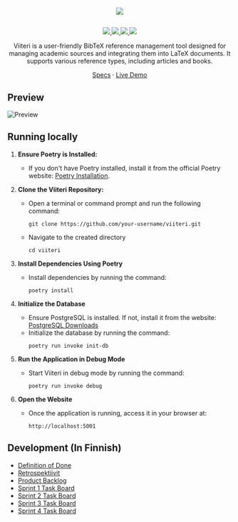 # <p align="center"><img src="./docs/assets/logo.png"></p>

<p align="center">
    <a href="https://github.com/3nd3r1/ohtu-miniprojekti/actions/workflows/main.yml" alt="Continuous Integration">
        <img src="https://github.com/3nd3r1/ohtu-miniprojekti/actions/workflows/main.yml/badge.svg"/>
    </a>
    <a href="https://codecov.io/gh/3nd3r1/ohtu-miniprojekti" alt="Codecov">
        <img src="https://codecov.io/gh/3nd3r1/ohtu-miniprojekti/graph/badge.svg?token=LB9DOS5ALB"/>
    </a>
    <a href="https://github.com/3nd3r1/ohtu-miniprojekti/blob/main/LICENSE" alt="License">
        <img src="https://img.shields.io/github/license/3nd3r1/ohtu-miniprojekti"/>
    </a>
    <a href="https://github.com/3nd3r1/ohtu-miniprojekti/releases/latest" alt="Release">
        <img src="https://img.shields.io/github/v/release/3nd3r1/ohtu-miniprojekti"/>
    </a>
    
</p>

<p align="center">
Viiteri is a user-friendly BibTeX reference management tool designed for managing academic sources and integrating them into LaTeX documents. It supports various reference types, including articles and books.
</p>
<p align="center">
    <a href="https://ohjelmistotuotanto-hy.github.io/speksi/">Specs</a>
    ·
    <a href="https://viiteri-page.host.ender.fi/">Live Demo</a>
</p>

## Preview

![Preview](./docs/assets/preview.png)

## Running locally

1. **Ensure Poetry is Installed:**
    - If you don't have Poetry installed, install it from the official Poetry website: [Poetry Installation](https://python-poetry.org/docs/).

2. **Clone the Viiteri Repository:**
    - Open a terminal or command prompt and run the following command:
        ```
        git clone https://github.com/your-username/viiteri.git
        ```
    - Navigate to the created directory
        ```
        cd viiteri
        ```

3. **Install Dependencies Using Poetry**
    - Install dependencies by running the command:
         ```
         poetry install
         ```

4. **Initialize the Database**
    - Ensure PostgreSQL is installed. If not, install it from the website: [PostgreSQL Downloads](https://www.postgresql.org/download/)
    - Initialize the database by running the command:
        ```
        poetry run invoke init-db
        ```

5. **Run the Application in Debug Mode**
    - Start Viiteri in debug mode by running the command:
        ```
        poetry run invoke debug
        ```

6. **Open the Website**
    - Once the application is running, access it in your browser at:
         ```
         http://localhost:5001
         ```

## Development (In Finnish)

- [Definition of Done](./docs/definition_of_done.md)
- [Retrospektiivit](./RETRO.md)
- [Product Backlog](https://github.com/users/3nd3r1/projects/2/views/1)
- [Sprint 1 Task Board](https://github.com/users/3nd3r1/projects/1/views/1)
- [Sprint 2 Task Board](https://github.com/users/3nd3r1/projects/3/views/1)
- [Sprint 3 Task Board](https://github.com/users/3nd3r1/projects/4/views/1)
- [Sprint 4 Task Board](https://github.com/users/3nd3r1/projects/5/views/1)
